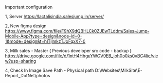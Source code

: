 Important configuration

 1, Server
    https://lactalisindia.salesjump.in/server/

 2, New figma design
    https://www.figma.com/file/F9hX9dQBHLCk0ZJEwTLddm/Sales-Jump-Mobile-App?type=design&node-id=0-1&mode=design&t=hlTjlmkzTJoFqxX7-0
 
 3, Milk sales - Master ( Previous developer src code - backup )
    https://drive.google.com/file/d/1ntH4HhguYWGV9EB_joh0o0ks0vBC4Iie/view?usp=sharing

 4, Check In Image Save Path
     - Physical path
     D:\Websites\MilkSite\E-Report_DotNet\photos
      
    